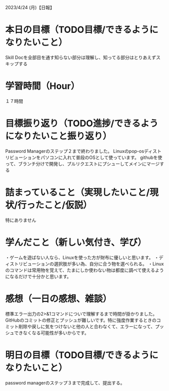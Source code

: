 2023/4/24 (月)【日報】

# 本日の目標（TODO目標/できるようになりたいこと）
  Skill Docを全部目を通す知らない部分は理解し、知ってる部分はとりあえずスキップする
# 学習時間（Hour）
  １７時間
# 目標振り返り（TODO進捗/できるようになりたいこと振り返り）
  Password Managerのステップ２まで終わりました。
  Linuxのpop-osディストリビューションをパソコンに入れて普段のOSとして使っています。
  githubを使って、ブランチ分けで開発し、プルリクエストにプシューしてメインにマージする
# 詰まっていること（実現したいこと/現状/行ったこと/仮説）
  特にありません
# 学んだこと（新しい気付き、学び）
  ・ゲームを遊ばない人なら、Linuxを使った方が財布に優しいと思います。
  ・ディストリビューションの選択肢が多い為、自分に合う物を選べられる。
  ・Linuxのコマンドは常用物を覚えて、たまにしか使わない物は都度に調べて使えるようになるだけで十分かと思います。
# 感想（一日の感想、雑談）
  標準エラー出力の2>&1コマンドについで理解するまで時間が掛かりました。
  GitHubのコミットの修正とプッシュが難しいです。特に強度作業するときのコミット削除や戻しに気をつけないと他の人と合わなくて、エラーになって、プッシュできなくなる可能性が多いからです。
# 明日の目標（TODO目標/できるようになりたいこと）
  password managerのステップ３まで完成して、提出する。